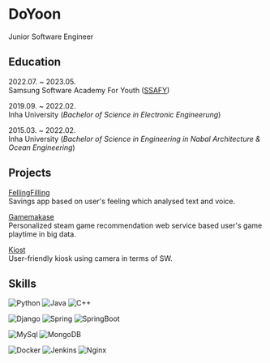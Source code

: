 # DoYoon
Junior Software Engineer

## Education
2022.07. ~ 2023.05.  
Samsung Software Academy For Youth ([SSAFY](https://www.ssafy.com/ksp/jsp/swp/swpMain.jsp))

2019.09. ~ 2022.02.  
Inha University (*Bachelor of Science in Electronic Engineerung*)

2015.03. ~ 2022.02.  
Inha University (*Bachelor of Science in Engineering in Nabal Architecture & Ocean Engineering*)

## Projects
[FellingFilling](https://github.com/DooDoo3804/FeelingFilling)  
Savings app based on user's feeling which analysed text and voice.

[Gamemakase](https://github.com/DooDoo3804/Gamemakase)  
Personalized steam game recommendation web service based user's game playtime in big data.

[Kiost](https://github.com/DooDoo3804/Kiosk)  
User-friendly kiosk using camera in terms of SW.

## Skills

![Python](https://img.shields.io/badge/python-3670A0?style=for-the-badge&logo=python&logoColor=ffdd54)
![Java](https://img.shields.io/badge/Java-007396.svg?style=for-the-badge&logo=Java&logoColor=white)
![C++](https://img.shields.io/badge/C++-3670A0?style=for-the-badge&logo=cplusplus&logoColor=white)

![Django](https://img.shields.io/badge/django-%23092E20.svg?style=for-the-badge&logo=django&logoColor=white)
![Spring](https://img.shields.io/badge/Spring-6DB33F.svg?style=for-the-badge&logo=Spring&logoColor=white)
![SpringBoot](https://img.shields.io/badge/SpringBoot-6DB33F.svg?style=for-the-badge&logo=SpringBoot&logoColor=white)

![MySql](https://img.shields.io/badge/MySQL-4479A1.svg?style=for-the-badge&logo=MySQL&logoColor=black)
![MongoDB](https://img.shields.io/badge/MongoDB-47A248.svg?style=for-the-badge&logo=MongoDB&logoColor=black)

![Docker](https://img.shields.io/badge/Docker-2496ED.svg?style=for-the-badge&logo=Docker&logoColor=black)
![Jenkins](https://img.shields.io/badge/Jenkins-D24939.svg?style=for-the-badge&logo=Jenkins&logoColor=black)
![Nginx](https://img.shields.io/badge/Nginx-009639.svg?style=for-the-badge&logo=Nginx&logoColor=black)
